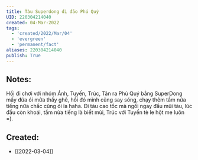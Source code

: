 ```yaml
---
title: Tàu Superdong đi đảo Phú Quý
UID: 220304214040
created: 04-Mar-2022
tags:
  - 'created/2022/Mar/04'
  - 'evergreen'
  - 'permanent/fact'
aliases: 220304214040
publish: True
---
```

## Notes:
Hồi đi chơi với nhóm Ánh, Tuyến, Trúc, Tân ra Phú Quý bằng SuperDong mấy đứa ói mửa thấy ghê, hồi đó mình cũng say sóng, chạy thêm tầm nửa tiếng nữa chắc cũng ói ỉa haha. Đi tàu cao tốc mà ngồi ngay đầu mũi tàu, lúc đầu còn khoái, tầm nửa tiếng là biết mùi, Trúc với Tuyến tè le hột me luôn =).

## Created:
- [[2022-03-04]]
